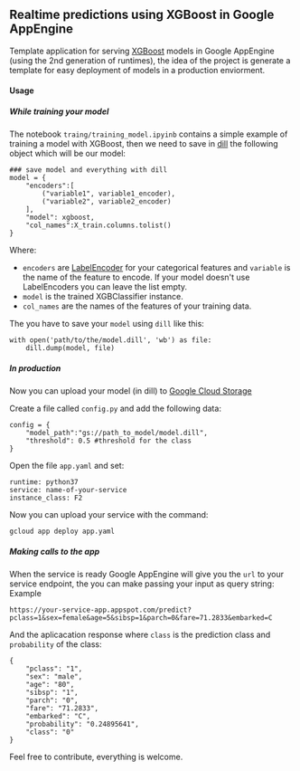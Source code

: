 ## Realtime predictions using XGBoost in Google AppEngine

Template application for serving [XGBoost](https://xgboost.readthedocs.io/en/latest/) models in Google AppEngine (using the 2nd generation of runtimes), the idea of the project is generate a template for easy deployment of models in a production enviorment.

#### Usage 

##### While training your model

The notebook `traing/training_model.ipyinb` contains a simple example of training a model with XGBoost, then we need to save in [dill](https://pypi.org/project/dill/) the following object which will be our model:
```
### save model and everything with dill
model = {
    "encoders":[
        ("variable1", variable1_encoder),
        ("variable2", variable2_encoder)
    ],
    "model": xgboost,
    "col_names":X_train.columns.tolist()
}
```
Where:
+ `encoders` are [LabelEncoder](http://scikit-learn.org/stable/modules/generated/sklearn.preprocessing.LabelEncoder.html) for your categorical features and `variable` is the name of the feature to encode. If your model doesn't use LabelEncoders you can leave the list empty.
+ `model` is the trained XGBClassifier instance.
+ `col_names` are the names of the features of your training data.

The you have to save your `model` using `dill` like this:
```
with open('path/to/the/model.dill', 'wb') as file:
    dill.dump(model, file)
```

##### In production

Now you can upload your model (in dill) to [Google Cloud Storage](https://cloud.google.com/storage/)

Create a file called `config.py` and add the following data:
```
config = {
    "model_path":"gs://path_to_model/model.dill",
    "threshold": 0.5 #threshold for the class
}
```
Open the file `app.yaml` and set:
```
runtime: python37
service: name-of-your-service
instance_class: F2
```
Now you can upload your service with the command:
```
gcloud app deploy app.yaml
```

##### Making calls to the app

When the service is ready Google AppEngine will give you the `url` to your service endpoint, the you can make passing your input as query string:
Example
```
https://your-service-app.appspot.com/predict?pclass=1&sex=female&age=5&sibsp=1&parch=0&fare=71.2833&embarked=C
```
And the aplicacation response where `class` is the prediction class and `probability` of the class:
```
{
    "pclass": "1",
    "sex": "male",
    "age": "80",
    "sibsp": "1",
    "parch": "0",
    "fare": "71.2833",
    "embarked": "C",
    "probability": "0.24895641",
    "class": "0"
}
```

Feel free to contribute, everything is welcome.